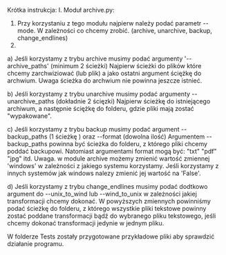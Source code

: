 Krótka instrukcja:
I. Moduł archive.py:

1. Przy korzystaniu z tego modułu najpierw należy podać parametr --mode. W zależności co chcemy zrobić. (archive, unarchive, backup, change_endlines)
2. 

a) Jeśli korzystamy z trybu archive musimy podać argumenty  '--archive_paths' (minimum 2 ścieżki)
Najpierw ścieżki do plików które chcemy zarchwiziować (lub plik) a jako ostatni argument ściężkę do archwium. Uwaga ścieżka do archwium nie powinna jeszcze istnieć.

b) Jeśli korzystamy z trybu unarchive musimy podać argumenty --unarchive_paths (dokładnie 2 ścięzki)
Najpierw ścieżkę do istniejącego archiwum, a następnie ściężkę do folderu, gdzie pliki mają zostać "wypakowane".

c) Jeśli korzystamy z trybu backup musimy podać argument --backup_paths (1 ścieżkę ) oraz --format (dowolna ilość)
Argumentem --backup_paths powinna być ścieżka do folderu, z którego pliki chcemy poddać backupowi. Natomiast argumentami format mogą być: "txt" "pdf" "jpg" itd.
Uwaga. w module archive możemy zmienić wartość zmiennej 'windows' w zależności z jakiego systemu korzystamy. Jeśli korzystamy z innych systemów jak windows nalezy zmienić jej wartość na 'False'.


d) Jeśli korzystamy z trybu change_endlines musimy podać dodtkowo argument do --unix_to_wind lub --wind_to_unix w zależności jakiej transformacji chcemy dokonać. W powyższych zmiennych powinniśmy podać ścieżkę do folderu, z którego wszystkie pliki tekstowe powinny zostać poddane transformacji bądź do wybranego pliku tekstowego, jeśli chcemy dokonać transformacji jedynie w jednym pliku.


W folderze Tests zostały przygotowane przykładowe pliki aby sprawdzić działanie programu.